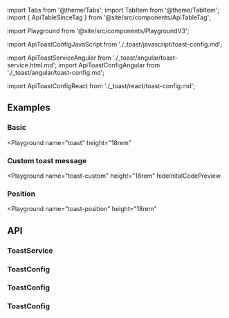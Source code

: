 import Tabs from '@theme/Tabs';
import TabItem from '@theme/TabItem';
import { ApiTableSinceTag } from '@site/src/components/ApiTableTag';

import Playground from '@site/src/components/PlaygroundV3';

import ApiToastConfigJavaScript from './\_toast/javascript/toast-config.md';

import ApiToastServiceAngular from './\_toast/angular/toast-service.html.md';
import ApiToastConfigAngular from './\_toast/angular/toast-config.md';

import ApiToastConfigReact from './\_toast/react/toast-config.md';

## Examples

### Basic

<Playground
name="toast" height="18rem"
></Playground>

### Custom toast message

<Playground
name="toast-custom" height="18rem"
hideInitalCodePreview
></Playground>

### Position

<ApiTableSinceTag message="1.5.0" />

<Playground
name="toast-position" height="18rem"
></Playground>

## API

<Tabs>
  <TabItem value="Angular">
    <h3>ToastService</h3>
    <ApiToastServiceAngular />
    <h3>ToastConfig</h3>
    <ApiToastConfigAngular />
  </TabItem>

  <TabItem value="React">
    <h3>ToastConfig</h3>
    <ApiToastConfigReact />
  </TabItem>

  <TabItem value="JavaScript">
    <h3>ToastConfig</h3>
    <ApiToastConfigJavaScript />
  </TabItem>
</Tabs>
